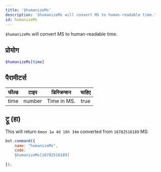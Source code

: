 ```yaml
---
title: '$humanizeMs'
description: '$humanizeMs will convert MS to human-readable time.'
id: humanizeMs
---
```


`$humanizeMs` will convert MS to human-readable time.

## प्रोयोग

```php
$humanizeMs[time]
```

## पैरामीटर्स

| फील्ड | टाइप   | डिस्क्रिप्शन | चाहिए |
| ----- | ------ | ------------ |:-----:|
| time  | number | Time in MS.  | true  |

## ट्रू (हा)

This will return `6mon 1w 4d 16h 34m` converted from `16782516189` MS:

```javascript
bot.command({
    name: "humanizeMs",
    code: `
    $humanizeMs[16782516189]
    `
});
```